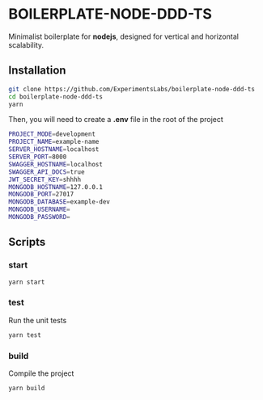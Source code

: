 # BOILERPLATE-NODE-DDD-TS

Minimalist boilerplate for **nodejs**, designed for vertical and horizontal scalability.
## Installation

```bash
git clone https://github.com/ExperimentsLabs/boilerplate-node-ddd-ts
cd boilerplate-node-ddd-ts
yarn
```

Then, you will need to create a **.env** file in the root of the project

```bash
PROJECT_MODE=development
PROJECT_NAME=example-name
SERVER_HOSTNAME=localhost
SERVER_PORT=8000
SWAGGER_HOSTNAME=localhost
SWAGGER_API_DOCS=true
JWT_SECRET_KEY=shhhh
MONGODB_HOSTNAME=127.0.0.1
MONGODB_PORT=27017
MONGODB_DATABASE=example-dev
MONGODB_USERNAME=
MONGODB_PASSWORD=
```
## Scripts

### start

```bash
yarn start
```

### test

Run the unit tests

```bash
yarn test
```

### build

Compile the project

```bash
yarn build
```